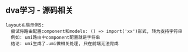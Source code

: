 ## dva学习 - 源码相关

```
layout布局示例5:
  尝试将路由配置component和models: () => import('xx')形式, 转为支持字符串
  例如: umi路由中component配置就是字符串
  结论: umi生成了.umi做相关处理, 只在前端无法完成
```